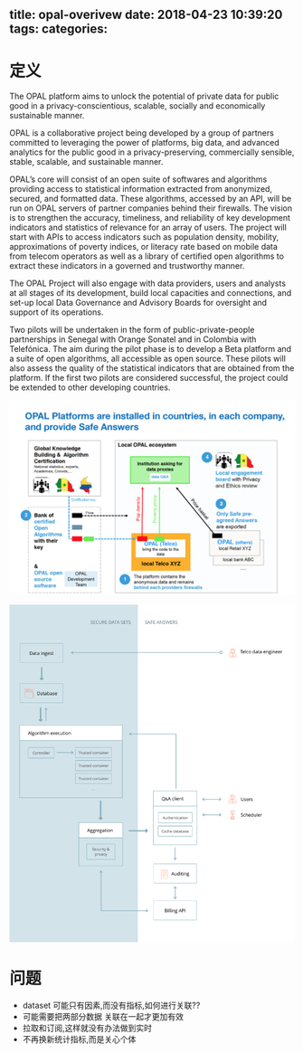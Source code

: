 title: opal-overivew
date: 2018-04-23 10:39:20
tags:
categories:
---
# 定义
The OPAL platform aims to unlock the potential of private data for public good in a privacy-conscientious, scalable, socially and economically sustainable manner.

OPAL is a collaborative project being developed by a group of partners committed to leveraging the power of platforms, big data, and advanced analytics for the public good in a privacy-preserving, commercially sensible, stable, scalable, and sustainable manner.

OPAL’s core will consist of an open suite of softwares and algorithms providing access to statistical information extracted from anonymized, secured, and formatted data. These algorithms, accessed by an API, will be run on OPAL servers of partner companies behind their firewalls. The vision is to strengthen the accuracy, timeliness, and reliability of key development indicators and statistics of relevance for an array of users. The project will start with APIs to access indicators such as population density, mobility, approximations of poverty indices, or literacy rate based on mobile data from telecom operators as well as a library of certified open algorithms to extract these indicators in a governed and trustworthy manner.

The OPAL Project will also engage with data providers, users and analysts at all stages of its development, build local capacities and connections, and set-up local Data Governance and Advisory Boards for oversight and support of its operations.

Two pilots will be undertaken in the form of public-private-people partnerships in Senegal with Orange Sonatel and in Colombia with Telefónica. The aim during the pilot phase is to develop a Beta platform and a suite of open algorithms, all accessible as open source. These pilots will also assess the quality of the statistical indicators that are obtained from the platform. If the first two pilots are considered successful, the project could be extended to other developing countries.


![upload successful](/images/pasted-165.png)


![upload successful](/images/pasted-166.png)



# 问题
- dataset 可能只有因素,而没有指标,如何进行关联?? 
- 可能需要把两部分数据 关联在一起才更加有效
- 拉取和订阅,这样就没有办法做到实时
- 不再换新统计指标,而是关心个体